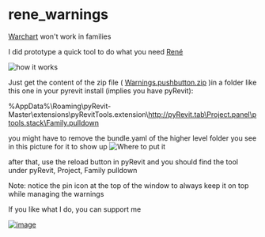 # rene_warnings

[Warchart](https://apps.autodesk.com/RVT/en/Detail/Index?id=5069841371205448504&appLang=en&os=Win64) won't work in families

I did prototype a quick tool to do what you need [René](https://twitter.com/BIM4GIB)

![how it works](https://user-images.githubusercontent.com/7872003/190384633-d1182e2d-5de4-4291-af0b-eb6e0965f421.gif)

Just get the content of the zip file ( [Warnings.pushbutton.zip](https://github.com/jmcouffin/rene_warnings/blob/a1aaab0e77c162e51fe9da230cd183170dc3b4bc/Warnings.pushbutton.zip) )in a folder like this one in your pyrevit install (implies you have pyRevit):

%AppData%\Roaming\pyRevit-Master\extensions\pyRevitTools.extension\http://pyRevit.tab\Project.panel\ptools.stack\Family.pulldown

you might have to remove the bundle.yaml of the higher level folder you see in this picture for it to show up
![Where to put it](https://user-images.githubusercontent.com/7872003/190349396-c191ae47-8a67-470c-9922-6e3605a64923.png)


after that, use the reload button in pyRevit and you should find the tool under pyRevit, Project, Family pulldown


Note: notice the pin icon at the top of the window to always keep it on top while managing the warnings



If you like what I do, you can support me

[![image](https://user-images.githubusercontent.com/7872003/190386440-3289a5b4-412c-4013-bc46-c5a5d2a1ecd8.png)](https://buymeacoffee.com/jmco)
